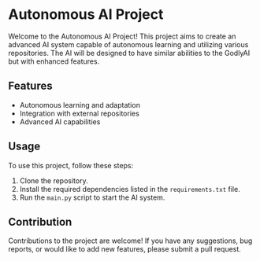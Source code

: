 # Autonomous AI Project

Welcome to the Autonomous AI Project! This project aims to create an advanced AI system capable of autonomous learning and utilizing various repositories. The AI will be designed to have similar abilities to the GodlyAI but with enhanced features.

## Features

- Autonomous learning and adaptation
- Integration with external repositories
- Advanced AI capabilities

## Usage

To use this project, follow these steps:

1. Clone the repository.
2. Install the required dependencies listed in the `requirements.txt` file.
3. Run the `main.py` script to start the AI system.

## Contribution

Contributions to the project are welcome! If you have any suggestions, bug reports, or would like to add new features, please submit a pull request.
